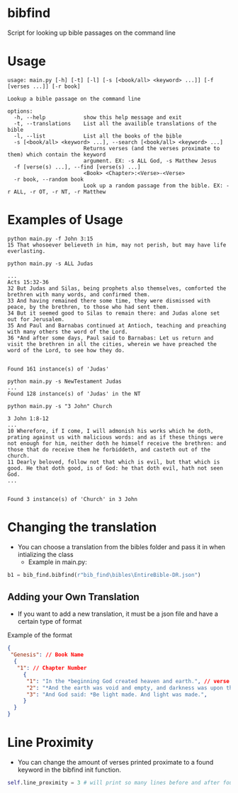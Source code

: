 # bibfind
 Script for looking up bible passages on the command line 


# Usage 
```  
usage: main.py [-h] [-t] [-l] [-s [<book/all> <keyword> ...]] [-f [verses ...]] [-r book]

Lookup a bible passage on the command line

options:
  -h, --help            show this help message and exit
  -t, --translations    List all the availible translations of the bible
  -l, --list            List all the books of the bible
  -s [<book/all> <keyword> ...], --search [<book/all> <keyword> ...]
                        Returns verses (and the verses proximate to them) which contain the keyword
                        argument. EX: -s ALL God, -s Matthew Jesus
  -f [verse(s) ...], --find [verse(s) ...]
                        <Book> <Chapter>:<Verse>-<Verse>
  -r book, --random book
                        Look up a random passage from the bible. EX: -r ALL, -r OT, -r NT, -r Matthew
```

# Examples of Usage
``` 
python main.py -f John 3:15
15 That whosoever believeth in him, may not perish, but may have life everlasting.
```

``` 
python main.py -s ALL Judas

...
Acts 15:32-36
32 But Judas and Silas, being prophets also themselves, comforted the brethren with many words, and confirmed them.
33 And having remained there some time, they were dismissed with peace, by the brethren, to those who had sent them.
34 But it seemed good to Silas to remain there: and Judas alone set out for Jerusalem.
35 And Paul and Barnabas continued at Antioch, teaching and preaching with many others the word of the Lord.
36 *And after some days, Paul said to Barnabas: Let us return and visit the brethren in all the cities, wherein we have preached the word of the Lord, to see how they do.


Found 161 instance(s) of 'Judas'
```

``` 
python main.py -s NewTestament Judas
...
Found 128 instance(s) of 'Judas' in the NT
```


``` 
python main.py -s "3 John" Church 

3 John 1:8-12
...
10 Wherefore, if I come, I will admonish his works which he doth, prating against us with malicious words: and as if these things were not enough for him, neither doth he himself receive the brethren: and those that do receive them he forbiddeth, and casteth out of the church.
11 Dearly beloved, follow not that which is evil, but that which is good. He that doth good, is of God: he that doth evil, hath not seen God.
...


Found 3 instance(s) of 'Church' in 3 John
```

# Changing the translation
- You can choose a translation from the bibles folder and pass it in when intializing the class
  - Example in main.py: 
``` python 
b1 = bib_find.bibfind(r"bib_find\bibles\EntireBible-DR.json")
 ```

 ## Adding your Own Translation 
 - If you want to add a new translation, it must be a json file and have a certain type of format
  
Example of the format 
``` json
{
 "Genesis": // Book Name
  {
   "1": // Chapter Number
     {
      "1": "In the *beginning God created heaven and earth.", // verse 
      "2": "*And the earth was void and empty, and darkness was upon the face of the deep: and   the   Spirit of God moved over the waters.",
      "3": "And God said: *Be light made. And light was made.",
     }
  }
}

```

 # Line Proximity 
 - You can change the amount of verses printed proximate to a found keyword in the bibfind init function.
``` python 
self.line_proximity = 3 # will print so many lines before and after found keyword 
```